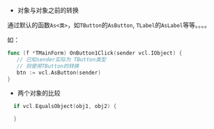 * 对象与对象之前的转换

通过默认的函数`As<类>`，如`TButton`的`AsButton`,  `TLabel`的`AsLabel`等等。。。。     

如：

```go
func (f *TMainForm) OnButton1Click(sender vcl.IObject) {
   // 已知sender实际为 TButton类型
   // 则使用TButton的转换  
   btn := vcl.AsButton(sender)
}
```

* 两个对象的比较  
```go
  if vcl.EqualsObject(obj1, obj2) {

  }
```
